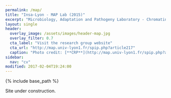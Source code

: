 ```yaml
---
permalink: /map/
title: "Insa-Lyon - MAP Lab (2015)"
excerpt: "Microbiology, Adaptation and Pathogeny Laboratory - Chromatin and Regulation of bacterial Pathogenesis Team (2 months internship - Lyon, France)"
layout: single
header:
  overlay_image: /assets/images/header-map.jpg
  overlay_filter: 0.7
  cta_label: "Visit the research group website"
  cta_url: "http://map.univ-lyon1.fr/spip.php?article217"
  caption: "Photo credit: [**CRP**](http://map.univ-lyon1.fr/spip.php?article217)"
sidebar:
  nav: "cv"
modified: 2017-02-04T19:24:00
---
```


{% include base_path %}

Site under construction.
